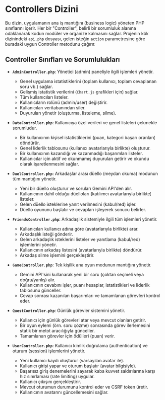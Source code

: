 # Controllers Dizini

Bu dizin, uygulamanın ana iş mantığını (business logic) yöneten PHP sınıflarını içerir. Her bir "Controller", belirli bir sorumluluk alanına odaklanarak kodun modüler ve organize kalmasını sağlar. Projenin kök dizinindeki `api.php` dosyası, gelen isteğin `action` parametresine göre buradaki uygun Controller metodunu çağırır.

## Controller Sınıfları ve Sorumlulukları

- **`AdminController.php`**: Yönetici (admin) paneliyle ilgili işlemleri yönetir.
  - Genel uygulama istatistiklerini (toplam kullanıcı, toplam cevaplanan soru vb.) sağlar.
  - Gelişmiş istatistik verilerini (`Chart.js` grafikleri için) sağlar.
  - Tüm kullanıcıları listeler.
  - Kullanıcıların rolünü (admin/user) değiştirir.
  - Kullanıcıları veritabanından siler.
  - Duyuruları yönetir (oluşturma, listeleme, silme).

- **`DataController.php`**: Kullanıcıya özel verileri ve genel listeleri çekmekle sorumludur.
  - Bir kullanıcının kişisel istatistiklerini (puan, kategori başarı oranları) döndürür.
  - Genel liderlik tablosunu (kullanıcı avatarlarıyla birlikte) oluşturur.
  - Bir kullanıcının kazandığı ve kazanmadığı başarımları listeler.
  - Kullanıcılar için aktif ve okunmamış duyuruları getirir ve okundu olarak işaretlenmesini sağlar.

- **`DuelController.php`**: Arkadaşlar arası düello (meydan okuma) modunun tüm mantığını yönetir.
  - Yeni bir düello oluşturur ve soruları Gemini API'den alır.
  - Kullanıcının dahil olduğu düelloları (katılımcı avatarlarıyla birlikte) listeler.
  - Gelen düello isteklerine yanıt verilmesini (kabul/red) işler.
  - Düello oyununu başlatır ve cevapları işleyerek sonucu belirler.

- **`FriendsController.php`**: Arkadaşlık sistemiyle ilgili tüm işlemleri yönetir.
  - Kullanıcıları kullanıcı adına göre (avatarlarıyla birlikte) arar.
  - Arkadaşlık isteği gönderir.
  - Gelen arkadaşlık isteklerini listeler ve yanıtlama (kabul/red) işlemlerini yönetir.
  - Kullanıcının arkadaş listesini (avatarlarıyla birlikte) döndürür.
  - Arkadaş silme işlemini gerçekleştirir.

- **`GameController.php`**: Tek kişilik ana oyun modunun mantığını yönetir.
  - Gemini API'sini kullanarak yeni bir soru (çoktan seçmeli veya doğru/yanlış) alır.
  - Kullanıcının cevabını işler, puanı hesaplar, istatistikleri ve liderlik tablosunu günceller.
  - Cevap sonrası kazanılan başarımları ve tamamlanan görevleri kontrol eder.

- **`QuestController.php`**: Günlük görevler sistemini yönetir.
  - Kullanıcı için günlük görevleri atar veya mevcut olanları getirir.
  - Bir oyun eylemi (örn. soru çözme) sonrasında görev ilerlemesini statik bir metot aracılığıyla günceller.
  - Tamamlanan görevler için ödülleri (puan) verir.

- **`UserController.php`**: Kullanıcı kimlik doğrulama (authentication) ve oturum (session) işlemlerini yönetir.
  - Yeni kullanıcı kaydı oluşturur (varsayılan avatar ile).
  - Kullanıcı girişi yapar ve oturum başlatır (avatar bilgisiyle).
  - Başarısız giriş denemelerini sayarak kaba kuvvet saldırılarına karşı hız sınırlaması (rate limiting) uygular.
  - Kullanıcı çıkışını gerçekleştirir.
  - Mevcut oturumun durumunu kontrol eder ve CSRF token üretir.
  - Kullanıcının avatarını güncellemesini sağlar.
